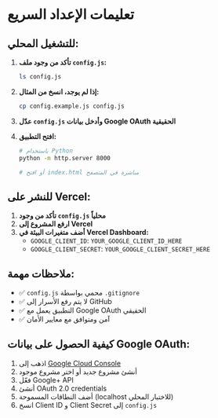 # تعليمات الإعداد السريع

## للتشغيل المحلي:

1. **تأكد من وجود ملف `config.js`:**
   ```bash
   ls config.js
   ```

2. **إذا لم يوجد، انسخ من المثال:**
   ```bash
   cp config.example.js config.js
   ```

3. **عدّل `config.js` وأدخل بيانات Google OAuth الحقيقية**

4. **افتح التطبيق:**
   ```bash
   # باستخدام Python
   python -m http.server 8000
   
   # أو افتح index.html مباشرة في المتصفح
   ```

## للنشر على Vercel:

1. **تأكد من وجود `config.js` محلياً**
2. **ارفع المشروع إلى Vercel**
3. **أضف متغيرات البيئة في Vercel Dashboard:**
   - `GOOGLE_CLIENT_ID`: `YOUR_GOOGLE_CLIENT_ID_HERE`
   - `GOOGLE_CLIENT_SECRET`: `YOUR_GOOGLE_CLIENT_SECRET_HERE`

## ملاحظات مهمة:

- ✅ `config.js` محمي بواسطة `.gitignore`
- ✅ لا يتم رفع الأسرار إلى GitHub
- ✅ التطبيق يعمل مع Google OAuth الحقيقي
- ✅ آمن ومتوافق مع معايير الأمان

## كيفية الحصول على بيانات Google OAuth:

1. اذهب إلى [Google Cloud Console](https://console.cloud.google.com/)
2. أنشئ مشروع جديد أو اختر مشروع موجود
3. فعّل Google+ API
4. أنشئ OAuth 2.0 credentials
5. أضف النطاقات المسموحة (localhost للاختبار المحلي)
6. انسخ Client ID و Client Secret إلى `config.js`
